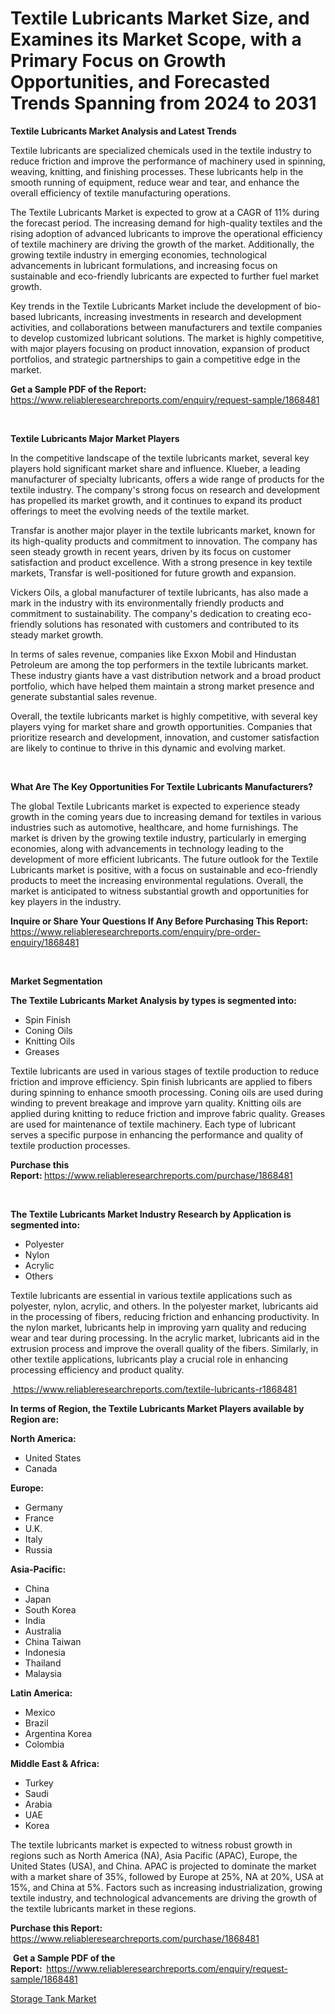 <p><h1>Textile Lubricants Market Size, and Examines its Market Scope, with a Primary Focus on Growth Opportunities, and Forecasted Trends Spanning from 2024 to 2031</h1></p><p><strong>Textile Lubricants Market Analysis and Latest Trends</strong></p>
<p><p>Textile lubricants are specialized chemicals used in the textile industry to reduce friction and improve the performance of machinery used in spinning, weaving, knitting, and finishing processes. These lubricants help in the smooth running of equipment, reduce wear and tear, and enhance the overall efficiency of textile manufacturing operations.</p><p>The Textile Lubricants Market is expected to grow at a CAGR of 11% during the forecast period. The increasing demand for high-quality textiles and the rising adoption of advanced lubricants to improve the operational efficiency of textile machinery are driving the growth of the market. Additionally, the growing textile industry in emerging economies, technological advancements in lubricant formulations, and increasing focus on sustainable and eco-friendly lubricants are expected to further fuel market growth.</p><p>Key trends in the Textile Lubricants Market include the development of bio-based lubricants, increasing investments in research and development activities, and collaborations between manufacturers and textile companies to develop customized lubricant solutions. The market is highly competitive, with major players focusing on product innovation, expansion of product portfolios, and strategic partnerships to gain a competitive edge in the market.</p></p>
<p><strong>Get a Sample PDF of the Report:&nbsp;</strong> <a href="https://www.reliableresearchreports.com/enquiry/request-sample/1868481">https://www.reliableresearchreports.com/enquiry/request-sample/1868481</a></p>
<p>&nbsp;</p>
<p><strong>Textile Lubricants Major Market Players</strong></p>
<p><p>In the competitive landscape of the textile lubricants market, several key players hold significant market share and influence. Klueber, a leading manufacturer of specialty lubricants, offers a wide range of products for the textile industry. The company's strong focus on research and development has propelled its market growth, and it continues to expand its product offerings to meet the evolving needs of the textile market.</p><p>Transfar is another major player in the textile lubricants market, known for its high-quality products and commitment to innovation. The company has seen steady growth in recent years, driven by its focus on customer satisfaction and product excellence. With a strong presence in key textile markets, Transfar is well-positioned for future growth and expansion.</p><p>Vickers Oils, a global manufacturer of textile lubricants, has also made a mark in the industry with its environmentally friendly products and commitment to sustainability. The company's dedication to creating eco-friendly solutions has resonated with customers and contributed to its steady market growth.</p><p>In terms of sales revenue, companies like Exxon Mobil and Hindustan Petroleum are among the top performers in the textile lubricants market. These industry giants have a vast distribution network and a broad product portfolio, which have helped them maintain a strong market presence and generate substantial sales revenue.</p><p>Overall, the textile lubricants market is highly competitive, with several key players vying for market share and growth opportunities. Companies that prioritize research and development, innovation, and customer satisfaction are likely to continue to thrive in this dynamic and evolving market.</p></p>
<p>&nbsp;</p>
<p><strong>What Are The Key Opportunities For Textile Lubricants Manufacturers?</strong></p>
<p><p>The global Textile Lubricants market is expected to experience steady growth in the coming years due to increasing demand for textiles in various industries such as automotive, healthcare, and home furnishings. The market is driven by the growing textile industry, particularly in emerging economies, along with advancements in technology leading to the development of more efficient lubricants. The future outlook for the Textile Lubricants market is positive, with a focus on sustainable and eco-friendly products to meet the increasing environmental regulations. Overall, the market is anticipated to witness substantial growth and opportunities for key players in the industry.</p></p>
<p><strong>Inquire or Share Your Questions If Any Before Purchasing This Report:</strong> <a href="https://www.reliableresearchreports.com/enquiry/pre-order-enquiry/1868481">https://www.reliableresearchreports.com/enquiry/pre-order-enquiry/1868481</a></p>
<p>&nbsp;</p>
<p><strong>Market Segmentation</strong></p>
<p><strong>The Textile Lubricants Market Analysis by types is segmented into:</strong></p>
<p><ul><li>Spin Finish</li><li>Coning Oils</li><li>Knitting Oils</li><li>Greases</li></ul></p>
<p><p>Textile lubricants are used in various stages of textile production to reduce friction and improve efficiency. Spin finish lubricants are applied to fibers during spinning to enhance smooth processing. Coning oils are used during winding to prevent breakage and improve yarn quality. Knitting oils are applied during knitting to reduce friction and improve fabric quality. Greases are used for maintenance of textile machinery. Each type of lubricant serves a specific purpose in enhancing the performance and quality of textile production processes.</p></p>
<p><strong>Purchase this Report:&nbsp;</strong><a href="https://www.reliableresearchreports.com/purchase/1868481">https://www.reliableresearchreports.com/purchase/1868481</a></p>
<p>&nbsp;</p>
<p><strong>The Textile Lubricants Market Industry Research by Application is segmented into:</strong></p>
<p><ul><li>Polyester</li><li>Nylon</li><li>Acrylic</li><li>Others</li></ul></p>
<p><p>Textile lubricants are essential in various textile applications such as polyester, nylon, acrylic, and others. In the polyester market, lubricants aid in the processing of fibers, reducing friction and enhancing productivity. In the nylon market, lubricants help in improving yarn quality and reducing wear and tear during processing. In the acrylic market, lubricants aid in the extrusion process and improve the overall quality of the fibers. Similarly, in other textile applications, lubricants play a crucial role in enhancing processing efficiency and product quality.</p></p>
<p><a href="https://www.reliableresearchreports.com/textile-lubricants-r1868481">&nbsp;https://www.reliableresearchreports.com/textile-lubricants-r1868481</a></p>
<p><strong>In terms of Region, the Textile Lubricants Market Players available by Region are:</strong></p>
<p>
    <p> <strong> North America: </strong>
        <ul>
            <li>United States</li>
            <li>Canada</li>
        </ul>
        </p> 
    <p> <strong> Europe: </strong>
        <ul>
            <li>Germany</li>
            <li>France</li>
            <li>U.K.</li>
            <li>Italy</li>
            <li>Russia</li>
        </ul>
        </p> 
    <p> <strong> Asia-Pacific: </strong>
        <ul>
            <li>China</li>
            <li>Japan</li>
            <li>South Korea</li>
            <li>India</li>
            <li>Australia</li>
            <li>China Taiwan</li>
            <li>Indonesia</li>
            <li>Thailand</li>
            <li>Malaysia</li>
        </ul>
        </p> 
    <p> <strong> Latin America: </strong>
        <ul>
            <li>Mexico</li>
            <li>Brazil</li>
            <li>Argentina Korea</li>
            <li>Colombia</li>
        </ul>
        </p> 
    <p> <strong> Middle East & Africa: </strong>
        <ul>
            <li>Turkey</li>
            <li>Saudi</li>
            <li>Arabia</li>
            <li>UAE</li>
            <li>Korea</li>
        </ul>
    </p>
    </p>
<p><p>The textile lubricants market is expected to witness robust growth in regions such as North America (NA), Asia Pacific (APAC), Europe, the United States (USA), and China. APAC is projected to dominate the market with a market share of 35%, followed by Europe at 25%, NA at 20%, USA at 15%, and China at 5%. Factors such as increasing industrialization, growing textile industry, and technological advancements are driving the growth of the textile lubricants market in these regions.</p></p>
<p><strong>Purchase this Report: </strong><a href="https://www.reliableresearchreports.com/purchase/1868481">https://www.reliableresearchreports.com/purchase/1868481</a></p>
<p>&nbsp;<strong>Get a Sample PDF of the Report:&nbsp;&nbsp;</strong><a href="https://www.reliableresearchreports.com/enquiry/request-sample/1868481">https://www.reliableresearchreports.com/enquiry/request-sample/1868481</a></p>
<p><strong></strong></p>
<p><p><a href="https://view.publitas.com/reportprime-1/global-storage-tank-market-is-projected-to-grow-at-a-cagr-of-4-8-forcasted-for-period-from-2024-to-2031/">Storage Tank Market</a></p></p>